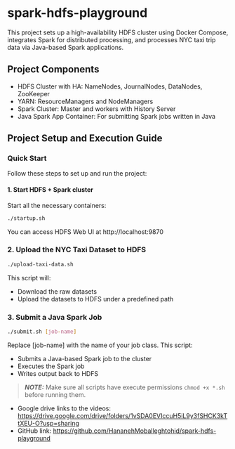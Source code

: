 # spark-hdfs-playground
This project sets up a high-availability HDFS cluster using Docker Compose, integrates Spark for distributed processing, and processes NYC taxi trip data via Java-based Spark applications.
## Project Components
- HDFS Cluster with HA: NameNodes, JournalNodes, DataNodes, ZooKeeper
- YARN: ResourceManagers and NodeManagers
- Spark Cluster: Master and workers with History Server
- Java Spark App Container: For submitting Spark jobs written in Java
## Project Setup and Execution Guide
### Quick Start
Follow these steps to set up and run the project:
#### 1. Start HDFS + Spark cluster
Start all the necessary containers:
```bash
./startup.sh
```
You can access HDFS Web UI at http://localhost:9870
### 2. Upload the NYC Taxi Dataset to HDFS
```bash
./upload-taxi-data.sh
```
This script will:
- Download the raw datasets
- Upload the datasets to HDFS under a predefined path
### 3. Submit a Java Spark Job
``` bash
./submit.sh [job-name]
```
Replace [job-name] with the name of your job class. This script:
- Submits a Java-based Spark job to the cluster
- Executes the Spark job
- Writes output back to HDFS

> **_NOTE:_**  Make sure all scripts have execute permissions ```chmod +x *.sh``` before running them.


- Google drive links to the videos: https://drive.google.com/drive/folders/1vSDA0EVIccuH5iL9y3fSHCK3kTtXEU-O?usp=sharing
- GitHub link: https://github.com/HananehMoballeghtohid/spark-hdfs-playground
